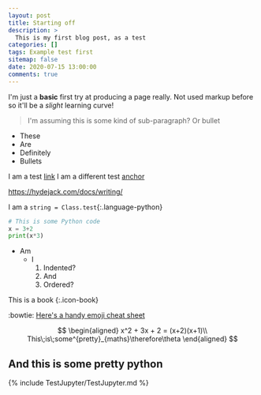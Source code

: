 ```yaml
---
layout: post
title: Starting off
description: >
  This is my first blog post, as a test
categories: []
tags: Example test first
sitemap: false
date: 2020-07-15 13:00:00
comments: true
---
```


I'm just a **basic** first try at producing a page really. Not used markup before so it'll be a *slight* learning curve!

> I'm assuming this is some kind of sub-paragraph? Or bullet

* These
* Are
* Definitely
* Bullets

I am a test [link](http://www.google.com)
I am a different test [anchor]

<https://hydejack.com/docs/writing/>

I am a `string = Class.test`{:.language-python}

~~~ python
# This is some Python code
x = 3+2
print(x*3)
~~~

* Am
  + I
    1. Indented?
    2. And
    3. Ordered?

[anchor]: http://www.youtube.com

This is a book
{:.icon-book}

:bowtie:
[Here's a handy emoji cheat sheet][jemojis]

[jemojis]: https://www.webfx.com/tools/emoji-cheat-sheet/ "Emojis"

$$
\begin{aligned}
    x^2 + 3x + 2 = (x+2)(x+1)\\
    This\;is\;some^{pretty}_{maths}\therefore\theta
\end{aligned}
$$


## And this is some pretty python
{% include TestJupyter/TestJupyter.md %}